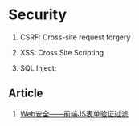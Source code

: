 Security
=========


1. CSRF: Cross-site request forgery

1. XSS: Cross Site Scripting

1. SQL Inject: 


## Article

1. [Web安全——前端JS表单验证过滤](http://www.cduyzh.com/js-validate-code/)

